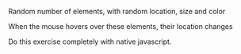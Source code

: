 Random number of elements, with random location, size and color

When the mouse hovers over these elements, their location changes

Do this exercise completely with native javascript.
